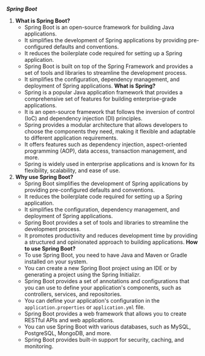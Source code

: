 ***Spring Boot***

1. **What is Spring Boot?**
   - Spring Boot is an open-source framework for building Java applications.
   - It simplifies the development of Spring applications by providing pre-configured defaults and conventions.
   - It reduces the boilerplate code required for setting up a Spring application.
   - Spring Boot is built on top of the Spring Framework and provides a set of tools and libraries to streamline the development process.
   - It simplifies the configuration, dependency management, and deployment of Spring applications.
   **What is Spring?**
   - Spring is a popular Java application framework that provides a comprehensive set of features for building enterprise-grade applications.
   - It is an open-source framework that follows the inversion of control (IoC) and dependency injection (DI) principles.
   - Spring provides a modular architecture that allows developers to choose the components they need, making it flexible and adaptable to different application requirements.
   - It offers features such as dependency injection, aspect-oriented programming (AOP), data access, transaction management, and more.
   - Spring is widely used in enterprise applications and is known for its flexibility, scalability, and ease of use.
2. **Why use Spring Boot?**
   - Spring Boot simplifies the development of Spring applications by providing pre-configured defaults and conventions.
   - It reduces the boilerplate code required for setting up a Spring application.
   - It simplifies the configuration, dependency management, and deployment of Spring applications.
   - Spring Boot provides a set of tools and libraries to streamline the development process.
   - It promotes productivity and reduces development time by providing a structured and opinionated approach to building applications.
   **How to use Spring Boot?**
   - To use Spring Boot, you need to have Java and Maven or Gradle installed on your system.
   - You can create a new Spring Boot project using an IDE or by generating a project using the Spring Initializr.
   - Spring Boot provides a set of annotations and configurations that you can use to define your application's components, such as controllers, services, and repositories.
   - You can define your application's configuration in the `application.properties` or `application.yml` file.
   - Spring Boot provides a web framework that allows you to create RESTful APIs and web applications.
   - You can use Spring Boot with various databases, such as MySQL, PostgreSQL, MongoDB, and more.
   - Spring Boot provides built-in support for security, caching, and monitoring.